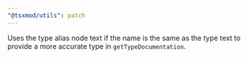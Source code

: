 ```yaml
---
"@tsxmod/utils": patch
---
```


Uses the type alias node text if the name is the same as the type text to provide a more accurate type in `getTypeDocumentation`.
